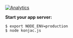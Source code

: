 [![Analytics](https://ga-beacon.appspot.com/UA-84540030-4/welcome-page)](https://github.com/tomosm/konjacbot-slack)

**Start your app server:**

```shell
$ export NODE_ENV=production
$ node konjac.js
```
